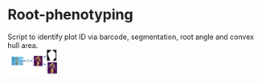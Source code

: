 # Root-phenotyping
Script to identify plot ID via barcode, segmentation, root angle and convex hull area.  
<img src='./roots.png' width='100x'/> 
